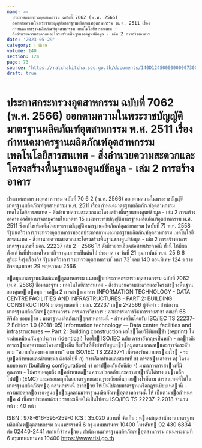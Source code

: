 ```yaml
---
name: >-
  ประกาศกระทรวงอุตสาหกรรม ฉบับที่ 7062 (พ.ศ. 2566)
  ออกตามความในพระราชบัญญัติมาตรฐานผลิตภัณฑ์อุตสาหกรรม พ.ศ. 2511 เรื่อง
  กำหนดมาตรฐานผลิตภัณฑ์อุตสาหกรรม เทคโนโลยีสารสนเทศ -
  สิ่งอำนวยความสะดวกและโครงสร้างพื้นฐานของศูนย์ข้อมูล - เล่ม 2 การสร้างอาคาร
date: '2023-05-29'
category: ง พิเศษ
volume: 140
section: 124
page: 73
source: 'https://ratchakitcha.soc.go.th/documents/140D124S0000000007300.pdf'
draft: true
---
```


# ประกาศกระทรวงอุตสาหกรรม ฉบับที่ 7062 (พ.ศ. 2566) ออกตามความในพระราชบัญญัติมาตรฐานผลิตภัณฑ์อุตสาหกรรม พ.ศ. 2511 เรื่อง กำหนดมาตรฐานผลิตภัณฑ์อุตสาหกรรม เทคโนโลยีสารสนเทศ - สิ่งอำนวยความสะดวกและโครงสร้างพื้นฐานของศูนย์ข้อมูล - เล่ม 2 การสร้างอาคาร

ประกาศกระทรวงอุตสาหกรรม ฉบับที่ 70 6 2 ( พ.ศ. 2566) ออกตามความในพระราชบัญญัติมาตรฐานผลิตภัณฑ์อุตสาหกรรม พ.ศ. 2511 เรื่อง กำหนดมาตรฐานผลิตภัณฑ์อุตสาหกรรม เทคโนโลยีสารสนเทศ - สิ่งอำนวยความสะดวกและโครงสร้างพื้นฐานของศูนย์ข้อมูล - เล่ม 2 การสร้างอาคาร อาศัยอานาจตามความในมาตรา 15 แห่งพระราชบัญญัติมาตรฐานผลิตภัณฑ์อุตสาหกรรม พ.ศ. 2511 ซึ่งแก้ไขเพิ่มเติมโดยพระราชบัญญัติมาตรฐานผลิตภัณฑ์อุตสาหกรรม (ฉบับที่ 7) พ.ศ. 2558 รัฐมนตรีว่าการกระทรวงอุตสาหกรรมออกประกาศกาหนดมาตรฐานผลิตภัณฑ์อุตสาหกรรม เทคโนโลยีสารสนเทศ - สิ่งอานวยความสะดวกและโครงสร้างพื้นฐานของศูนย์ข้อมูล - เล่ม 2 การสร้างอาคาร มาตรฐานเลขที่ มอก. 22237 เล่ม 2 - 2566 ไว้ ดังมีรายละเอียดต่อท้ายประกาศนี้ ทั้งนี้ ให้มีผลตั้งแต่วันที่ประกาศในราชกิจจานุเบกษาเป็นต้นไป ประกาศ ณ วันที่ 21 กุมภาพันธ์ พ.ศ. 25 6 6 สุริยะ จึงรุ่งเรืองกิจ รัฐมนตรีว่าการกระทรวงอุตสาหกรรม ้ หนา 73 ่ เลม 140 ตอนพิเศษ 124 ง ราชกิจจานุเบกษา 29 พฤษภาคม 2566

ขอมูลมาตรฐานผลิตภัณฑอุตสาหกรรม แนบทายประกาศกระทรวงอุตสาหกรรม ฉบับที่ 7062 (พ.ศ. 2566) ชื่อมาตรฐาน : เทคโนโลยีสารสนเทศ - สิ่งอํานวยความสะดวกและโครงสรางพื้นฐานของศูนย ขอมูล - เลม 2 การสรางอาคาร INFORMATION TECHNOLOGY - DATA CENTRE FACILITIES AND INFRASTRUCTURES - PART 2: BUILDING CONSTRUCTION มาตรฐานเลขที่ : มอก. 22237 เลม 2-2566 ผู้จัดทํา : สํานักงานมาตรฐานผลิตภัณฑอุตสาหกรรม กรรมการวิชาการ : คณะกรรมการวิชาการรายสาขา คณะที่ 68 ดิจิทัล ขอบขาย : มาตรฐานผลิตภัณฑอุตสาหกรรมนี้ - กําหนดขึ้นโดยรับ ISO/IEC TS 22237-2 Edition 1.0 (2018-05) Information technology — Data centre facilities and infrastructures — Part 2: Building construction มาใชโดยวิธีพิมพซ้ํา (reprint) ในระดับเหมือนกันทุกประการ (identical) โดยใช ISO/IEC ฉบับ ภาษาอังกฤษเป็นหลัก - กลาวถึงการสรางอาคารและโครงสรางอื่น ซึ่งเป็นที่ตั้งสําหรับศูนยขอมูลตาม เกณฑและการจัดระดับตาม "ความมั่นคงทางกายภาพ" ตาม ISO/IEC TS 22237-1 เพื่อรองรับความพรอมใช - ระบุขอกําหนดและคําแนะนํา ดังต่อไปนี้ ก) การเลือกทําเลและสถานที่ ข) การสรางอาคาร ค) โครงแบบอาคาร (building configuration) ง) การปองกันอัคคีภัย จ) มาตรการการสรางที่มีคุณภาพ - ไม่ครอบคลุมถึง ขอกําหนดดานความปลอดภัยและความเขากันได้ทาง แมเหล็กไฟฟา (EMC) และครอบคลุมโดยมาตรฐานและกฎระเบียบอื่นๆ อยางไรก็ตาม สารสนเทศที่ให้ในมาตรฐานผลิตภัณฑอุ ตสาหกรรมนี้ อาจชวย ให้เป็นไปตามมาตรฐานหรือกฎระเบียบเหลานี้ - ความสอดคลองของศูนยขอมูลตามมาตรฐานผลิตภัณฑอุตสาหกรรมนี้ ให้ เป็นตามขอกําหนด ขอ 4 เนื้อหาประกอบด้วย : รายละเอียดให้เป็นไปตาม ISO/IEC TS 22237-2:2018 จํานวนหน้า : 40 หน้า

ISBN : 978-616-595-259-0 ICS : 35.020 สถานที่ จัดเก็บ : หองสมุดสํานักงานมาตรฐานผลิตภัณฑอุตสาหกรรม ถนนพระรามที่ 6 กรุงเทพมหานคร 10400 โทรศัพท 02 430 6834 ต่อ 02440-2441 สถานที่จําหนาย : สํานักงานมาตรฐานผลิตภัณฑอุตสาหกรรม ถนนพระรามที่ 6 กรุงเทพมหานคร 10400 https://www.tisi.go.th
